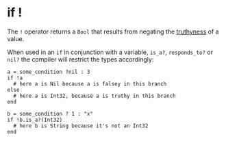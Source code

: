 # if !

The `!` operator returns a `Bool` that results from negating the [truthyness](truthy_and_falsey_values.html) of a value.

When used in an `if` in conjunction with a variable, `is_a?`, `responds_to?` or `nil?` the compiler will restrict the types accordingly:

```crystal
a = some_condition ?nil : 3
if !a
  # here a is Nil because a is falsey in this branch
else
  # here a is Int32, because a is truthy in this branch
end
```

```crystal
b = some_condition ? 1 : "x"
if !b.is_a?(Int32)
  # here b is String because it's not an Int32
end
```
